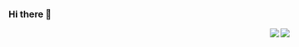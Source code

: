 ### Hi there 👋

<!--
**mengyu666/mengyu666** is a ✨ _special_ ✨ repository because its `README.md` (this file) appears on your GitHub profile.

Here are some ideas to get you started:

- 🔭 I’m currently working on ...
- 🌱 I’m currently learning Fuzhou University
- 👯 I’m looking to collaborate on ...
- 🤔 I’m looking for help with ...
- 💬 Ask me about ...
- 📫 How to reach me: ...
- 😄 Pronouns: ...
- ⚡ Fun fact: ...
-->

  
  <img align="right" src="https://github-readme-stats.vercel.app/api/top-langs/?username=mengyu666&layout=compact" />
  <img align="right" src="https://github-readme-stats.vercel.app/api?username=mengyu666&count_private=true" />

<!--<img align='right' src="https://github-readme-stats.vercel.app/api?username=siricee&show_icons=true&hide_border=true">--》

### Hi there 👋

🎓 I’m currently learning Fuzhou University<br>
📝 Blog: [rmy's Blog](raomengyu.top)<br>
📫 Mail: support@raomengyu.top

😁 From [me](https://github.com/mengyu666)<br>
